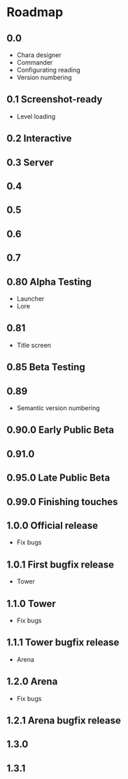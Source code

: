 # Roadmap

## 0.0
- Chara designer
- Commander
- Configurating reading
- Version numbering

## 0.1 Screenshot-ready
- Level loading

## 0.2 Interactive

## 0.3 Server

## 0.4

## 0.5

## 0.6

## 0.7

## 0.80 Alpha Testing
- Launcher
- Lore

## 0.81
- Title screen

## 0.85 Beta Testing

## 0.89
- Semantic version numbering

## 0.90.0 Early Public Beta

## 0.91.0

## 0.95.0 Late Public Beta

## 0.99.0 Finishing touches

## 1.0.0 Official release
- Fix bugs

## 1.0.1 First bugfix release
- Tower

## 1.1.0 Tower
- Fix bugs

## 1.1.1 Tower bugfix release
- Arena

## 1.2.0 Arena
- Fix bugs

## 1.2.1 Arena bugfix release

## 1.3.0

## 1.3.1
